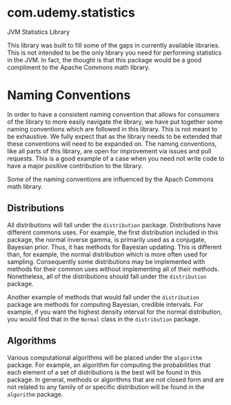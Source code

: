 # com.udemy.statistics
JVM Statistics Library

This library was built to fill some of the gaps in currently available libraries. This is not intended to be the only 
library you need for performing statistics in the JVM. In fact, the thought is that this package would be a good 
compliment to the Apache Commons math library.


# Naming Conventions

In order to have a consistent naming convention that allows for consumers of the library to more easily navigate the 
library, we have put together some naming conventions which are followed in this library. This is not meant to be 
exhaustive. We fully expect that as the library needs to be extended that these conventions will need to be 
expanded on. The naming conventions, like all parts of this library, are open for improvement via issues and pull 
requests. This is a good example of a case when you need not write code to have a major positive contribution to the 
library.

Some of the naming conventions are influenced by the Apach Commons math library.

Distributions
----

All distributions will fall under the `distribution` package. Distributions have different commons uses. For example, 
the first distribution included in this package, the normal inverse gamma, is primarily used as a conjugate, Bayesian 
prior. Thus, it has methods for Bayesian updating. This is different than, for example, the normal distribution which 
is more often used for sampling. Consequently some distributions may be implemented with methods for their common 
uses without implementing all of their methods. Nonetheless, all of the distributions should fall under the 
`distribution` package.

Another example of methods that would fall under the `distribution` package are methods for computing Bayesian, 
credible intervals. For example, if you want the highest density interval for the normal distribution, you would find 
that in the `Normal` class in the `distribution` package.

Algorithms
----

Various computational algorithms will be placed under the `algorithm` package. For example, an algorithm for computing 
the probabilities that each element of a set of distributions is the best will be found in this package. In general, 
methods or algorithms that are not closed form and are not related to any family of or specific distribution will be 
found in the `algorithm` package.
